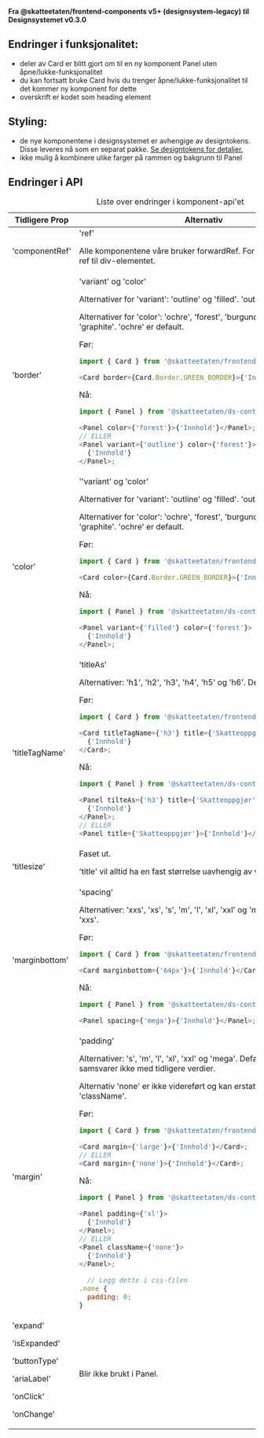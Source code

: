 **Fra @skatteetaten/frontend-components v5+ (designsystem-legacy) til Designsystemet v0.3.0**

## Endringer i funksjonalitet:

- deler av Card er blitt gjort om til en ny komponent Panel uten åpne/lukke-funksjonalitet
- du kan fortsatt bruke Card hvis du trenger åpne/lukke-funksjonalitet til det kommer ny komponent for dette
- overskrift er kodet som heading element

## Styling:

- de nye komponentene i designsystemet er avhengige av designtokens. Disse leveres nå som en separat pakke. <a class="brodtekst-link" href="#section-designtokens-deprecated">Se designtokens for detaljer.</a>
- ikke mulig å kombinere ulike farger på rammen og bakgrunn til Panel

## Endringer i API

<div class="migration-tabell">
<table>
<caption>Liste over endringer i komponent-api'et</caption>
<thead><tr><th>Tidligere Prop</th><th>Alternativ</th></tr></thead>
<tbody>
<tr>
<td>'componentRef'</td>
<td>'ref'

Alle komponentene våre bruker forwardRef. For komponent sendes ref til div-elementet.

</td>
</tr>
<tr>
<td>'border'</td>
<td>'variant' og 'color'

Alternativer for 'variant': 'outline' og 'filled'. 'outline' er default.

Alternativer for 'color': 'ochre', 'forest', 'burgundy', 'denim', 'graphite'. 'ochre' er default.

Før:

```javascript static
import { Card } from '@skatteetaten/frontend-components/Card';

<Card border={Card.Border.GREEN_BORDER}>{'Innhold'}</Card>;
```

Nå:

```js static
import { Panel } from '@skatteetaten/ds-content';

<Panel color={'forest'}>{'Innhold'}</Panel>;
// ELLER
<Panel variant={'outline'} color={'forest'}>
  {'Innhold'}
</Panel>;
```

</td>
</tr>
<tr>
<td>'color'</td>
<td>''variant' og 'color'

Alternativer for 'variant': 'outline' og 'filled'. 'outline' er default.

Alternativer for 'color': 'ochre', 'forest', 'burgundy', 'denim', 'graphite'. 'ochre' er default.

Før:

```javascript static
import { Card } from '@skatteetaten/frontend-components/Card';

<Card color={Card.Border.GREEN_BORDER}>{'Innhold'}</Card>;
```

Nå:

```js static
import { Panel } from '@skatteetaten/ds-content';

<Panel variant={'filled'} color={'forest'}>
  {'Innhold'}
</Panel>;
```

</td>
</tr>
<tr>
<td>'titleTagName'</td>
<td>'titleAs'

Alternativer: 'h1', 'h2', 'h3', 'h4', 'h5' og 'h6'. Default er 'h3'.

Før:

```javascript static
import { Card } from '@skatteetaten/frontend-components/Card';

<Card titleTagName={'h3'} title={'Skatteoppgjør'}>
  {'Innhold'}
</Card>;
```

Nå:

```js static
import { Panel } from '@skatteetaten/ds-content';

<Panel tilteAs={'h3'} title={'Skatteoppgjør'}>
  {'Innhold'}
</Panel>;
// ELLER
<Panel title={'Skatteoppgjør'}>{'Innhold'}</Panel>;
```

</td>
</tr>
<tr>
<td>'titlesize'</td>
<td>Faset ut.

'title' vil alltid ha en fast størrelse uavhengig av verdien til 'tilteAs'.

</td>
</tr>
<tr>
<td>'marginbottom'</td>
<td>'spacing'

Alternativer: 'xxs', 'xs', 's', 'm', 'l', 'xl', 'xxl' og 'mega'. Default er 'xxs'.

Før:

```javascript static
import { Card } from '@skatteetaten/frontend-components/Card';

<Card marginbottom={'64px'}>{'Innhold'}</Card>;
```

Nå:

```js static
import { Panel } from '@skatteetaten/ds-content';

<Panel spacing={'mega'}>{'Innhold'}</Panel>;
```

</td>
</tr>
<tr>
<td>'margin'</td>
<td>'padding'

Alternativer: 's', 'm', 'l', 'xl', 'xxl' og 'mega'. Default er 'xl'. Verdiene samsvarer ikke med tidligere verdier.

Alternativ 'none' er ikke videreført og kan erstattes med å bruke 'className'.

Før:

```javascript static
import { Card } from '@skatteetaten/frontend-components/Card';

<Card margin={'large'}>{'Innhold'}</Card>;
// ELLER
<Card margin={'none'}>{'Innhold'}</Card>;
```

Nå:

```js static
import { Panel } from '@skatteetaten/ds-content';

<Panel padding={'xl'}>
  {'Innhold'}
</Panel>;
// ELLER
<Panel className={'none'}>
  {'Innhold'}
</Panel>;

  // Legg dette i css-filen
.none {
  padding: 0;
}
```

</td>
</tr>
<tr>
<td>'expand'

'isExpanded'

'buttonType'

'ariaLabel'

'onClick'

'onChange'

</td>
<td>Blir ikke brukt i Panel.</td>
</tr>
</tbody>
</table>
</div>
